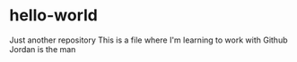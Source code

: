 # hello-world
Just another repository
This is a file where I'm learning to work with Github
Jordan is the man
